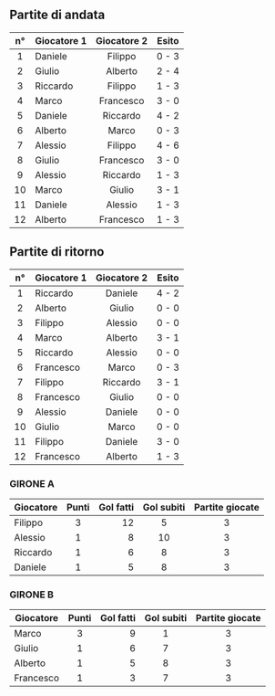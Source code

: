 
## Partite di andata
| n° | Giocatore 1 | Giocatore 2 | Esito
|:-:|----------|:-------------:|:------:
| 1 | Daniele | Filippo | 0 - 3 |
| 2 | Giulio | Alberto | 2 - 4 |
| 3 | Riccardo | Filippo | 1 - 3 |
| 4 | Marco | Francesco | 3 - 0 |
| 5 | Daniele | Riccardo | 4 - 2 |
| 6 | Alberto | Marco | 0 - 3 |
| 7 | Alessio | Filippo | 4 - 6 |
| 8 | Giulio | Francesco | 3 - 0 |
| 9 | Alessio | Riccardo | 1 - 3 |
| 10 | Marco | Giulio | 3 - 1 |
| 11 | Daniele | Alessio | 1 - 3 |
| 12 | Alberto | Francesco | 1 - 3 |


## Partite di ritorno
| n° | Giocatore 1 | Giocatore 2 | Esito
|:-:|----------|:-------------:|:------:
| 1 | Riccardo | Daniele | 4 - 2 |
| 2 | Alberto | Giulio | 0 - 0 |
| 3 | Filippo | Alessio | 0 - 0 |
| 4 | Marco | Alberto | 3 - 1 |
| 5 | Riccardo | Alessio | 0 - 0 |
| 6 | Francesco | Marco | 0 - 3 |
| 7 | Filippo | Riccardo | 3 - 1 |
| 8 | Francesco | Giulio | 0 - 0 |
| 9 | Alessio | Daniele | 0 - 0 |
| 10 | Giulio | Marco | 0 - 0 |
| 11 | Filippo | Daniele | 3 - 0 |
| 12 | Francesco | Alberto | 1 - 3 |

### GIRONE A

| Giocatore | Punti | Gol fatti | Gol subiti | Partite giocate
|----------|:-------------:|------:|:------:|:---:|
| Filippo | 3 | 12 | 5 | 3 |
| Alessio | 1 | 8 | 10 | 3 |
| Riccardo | 1 | 6 | 8 | 3 |
| Daniele | 1 | 5 | 8 | 3 |


### GIRONE B

| Giocatore | Punti | Gol fatti | Gol subiti | Partite giocate
|----------|:-------------:|------:|:------:|:---:|
| Marco | 3 | 9 | 1 | 3 |
| Giulio | 1 | 6 | 7 | 3 |
| Alberto | 1 | 5 | 8 | 3 |
| Francesco | 1 | 3 | 7 | 3 |

